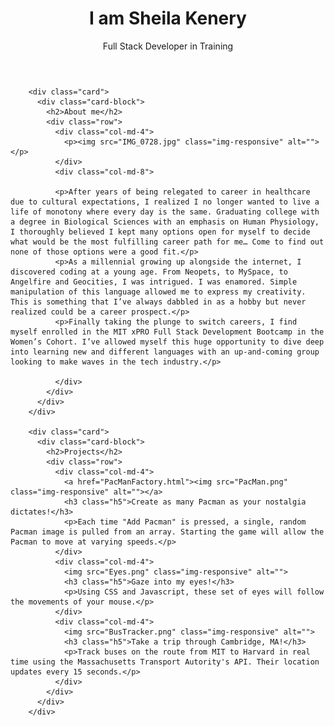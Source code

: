 <!DOCTYPE html>
<html lang="en">

<head>
  <meta charset="UTF-8">
  <meta content="IE=edge" http-equiv="X-UA-Compatible">
  <meta content="width=device-width,initial-scale=1" name="viewport">
  <meta content="description" name="description">
  <meta name="google" content="notranslate" />
  <meta content="Mashup templates have been developped by Orson.io team" name="author">

  <!-- Disable tap highlight on IE -->
  <meta name="msapplication-tap-highlight" content="no">
  
  <link rel="apple-touch-icon" sizes="180x180" href="./assets/apple-icon-180x180.png">
  <link href="./assets/favicon.ico" rel="icon">

  <title>Title page</title>  

<link href="./main.d8e0d294.css" rel="stylesheet"></head>

<body class="">

<!-- Add your content of header -->
<div class="background-color-layer" style="background-image: url('assets/images/img-01.jpg')"
></div>
<main class="content-wrapper">
  <header class="white-text-container section-container">
    <div class="text-center">
      <h1>I am Sheila Kenery</h1>
      <p>Full Stack Developer in Training</p>
      <p>
        <a class="fa-icon fa-icon-2x" href="https://facebook.com/" title="">
          <i class="fa fa-facebook"></i>
        </a>
        </a>
        <a class="fa-icon fa-icon-2x" href="https://www.linkedin.com/" title="">
          <i class="fa fa-linkedin"></i>
        </a>
      </p>
    </div>
  </header>



<!-- Add your site or app content here -->
 
 <div class="container">
   <div class="row">
     <div class="col-xs-12">

        <div class="card">
          <div class="card-block">
            <h2>About me</h2>
            <div class="row">
              <div class="col-md-4">
                <p><img src="IMG_0728.jpg" class="img-responsive" alt=""></p>
              </div>
              <div class="col-md-8">

              <p>After years of being relegated to career in healthcare due to cultural expectations, I realized I no longer wanted to live a life of monotony where every day is the same. Graduating college with a degree in Biological Sciences with an emphasis on Human Physiology, I thoroughly believed I kept many options open for myself to decide what would be the most fulfilling career path for me… Come to find out none of those options were a good fit.</p>
              <p>As a millennial growing up alongside the internet, I discovered coding at a young age. From Neopets, to MySpace, to Angelfire and Geocities, I was intrigued. I was enamored. Simple manipulation of this language allowed me to express my creativity. This is something that I’ve always dabbled in as a hobby but never realized could be a career prospect.</p>
              <p>Finally taking the plunge to switch careers, I find myself enrolled in the MIT xPRO Full Stack Development Bootcamp in the Women’s Cohort. I’ve allowed myself this huge opportunity to dive deep into learning new and different languages with an up-and-coming group looking to make waves in the tech industry.</p>

              </div>
            </div>
          </div>
        </div>

        <div class="card">
          <div class="card-block">
            <h2>Projects</h2>
            <div class="row">
              <div class="col-md-4">
                <a href="PacManFactory.html"><img src="PacMan.png" class="img-responsive" alt=""></a>
                <h3 class="h5">Create as many Pacman as your nostalgia dictates!</h3>
                <p>Each time "Add Pacman" is pressed, a single, random Pacman image is pulled from an array. Starting the game will allow the Pacman to move at varying speeds.</p>
              </div>
              <div class="col-md-4">
                <img src="Eyes.png" class="img-responsive" alt="">
                <h3 class="h5">Gaze into my eyes!</h3>
                <p>Using CSS and Javascript, these set of eyes will follow the movements of your mouse.</p>
              </div>
              <div class="col-md-4">
                <img src="BusTracker.png" class="img-responsive" alt="">
                <h3 class="h5">Take a trip through Cambridge, MA!</h3>
                <p>Track buses on the route from MIT to Harvard in real time using the Massachusetts Transport Autority's API. Their location updates every 15 seconds.</p>
              </div>
            </div>
          </div>
        </div>

<script>
  document.addEventListener("DOMContentLoaded", function (event) {
     scrollRevelation('.card');
  });
</script>
<!-- Google Analytics: change UA-XXXXX-X to be your site's ID 

<script>
  (function (i, s, o, g, r, a, m) {
    i['GoogleAnalyticsObject'] = r; i[r] = i[r] || function () {
      (i[r].q = i[r].q || []).push(arguments)
    }, i[r].l = 1 * new Date(); a = s.createElement(o),
      m = s.getElementsByTagName(o)[0]; a.async = 1; a.src = g; m.parentNode.insertBefore(a, m)
  })(window, document, 'script', '//www.google-analytics.com/analytics.js', 'ga');
  ga('create', 'UA-XXXXX-X', 'auto');
  ga('send', 'pageview');
</script>

--><script type="text/javascript" src="./main.bc58148c.js"></script></body>

</html>
